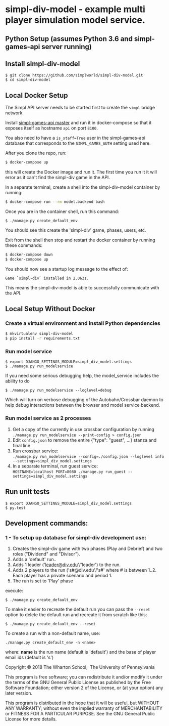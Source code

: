 # simpl-div-model - example multi player simulation model service.

## Python Setup (assumes Python 3.6 and simpl-games-api server running)

## Install simpl-div-model

```shell
$ git clone https://github.com/simplworld/simpl-div-model.git
$ cd simpl-div-model
```
## Local Docker Setup

The Simpl API server needs to be started first to create the `simpl` bridge network.

Install [simpl-games-api master](https://github.com/simplworld/simpl-games-api) and run it in 
docker-compose so that it exposes itself as hostname `api` on port `8100`. 

You also need to have a `is_staff=True` user in the simpl-games-api database that
corresponds to the `SIMPL_GAMES_AUTH` setting used here.

After you clone the repo, run:

```bash
$ docker-compose up
```

this will create the Docker image and run it.  The first time you run it it will error
as it can't find the simpl-div game in the API.

In a separate terminal, create a shell into the simpl-div-model container by running:

```bash
$ docker-compose run --rm model.backend bash
```

Once you are in the container shell, run this command:

```shell
$ ./manage.py create_default_env
```

You should see this create the 'simpl-div' game, phases, users, etc.

Exit from the shell then stop and restart the docker container by running these commands: 

```bash
$ docker-compose down
$ docker-compose up
```

You should now see a startup log message to the effect of:

```
Game `simpl-div` installed in 2.063s.
```

This means the simpl-div-model is able to successfully communicate with the API.

## Local Setup Without Docker

### Create a virtual environment and install Python dependencies

```bash
$ mkvirtualenv simpl-div-model
$ pip install -r requirements.txt
```
### Run model service

```shell
$ export DJANGO_SETTINGS_MODULE=simpl_div_model.settings
$ ./manage.py run_modelservice
```
If you need some serious debugging help, the model_service includes the ability to do

```shell
$ ./manage.py run_modelservice --loglevel=debug
```

Which will turn on verbose debugging of the Autobahn/Crossbar daemon to help debug interactions between the browser and model service backend.

### Run model service as 2 processes

1. Get a copy of the currently in use crossbar configuration by running
    `./manage.py run_modelservice --print-config > config.json`
1. Edit `config.json` to remove the entire {"type": "guest", ...} stanza and final line
1. Run crossbar service:    
    `./manage.py run_modelservice --config=./config.json --loglevel info --settings=simpl_div_model.settings`
1. In a separate terminal, run guest service:    
    `HOSTNAME=localhost PORT=8080 ./manage.py run_guest --settings=simpl_div_model.settings`
   
## Run unit tests

```shell
$ export DJANGO_SETTINGS_MODULE=simpl_div_model.settings
$ py.test
```

## Development commands:

### 1 - To setup up database for simpl-div development use:

1. Creates the simpl-div game with two phases (Play and Debrief) and two roles ("Dividend" and "Divisor").
1. Adds a 'default' run..
1. Adds 1 leader ('leader@div.edu'/'leader') to the run.
1. Adds 2 players to the run ('s#@div.edu'/'s#' where # is between 1..2. Each player has a private scenario and period 1.
1. The run is set to 'Play' phase

execute:

```shell
$ ./manage.py create_default_env
```

To make it easier to recreate the default run you can pass the `--reset` option to delete the
default run and recreate it from scratch like this:

```shell
$ ./manage.py create_default_env --reset
```

To create a run with a non-default name, use:

```shell
./manage.py create_default_env -n <name>
```

where:
 **name** is the run name (default is 'default') and the base of player email ids (default is 's')  


Copyright © 2018 The Wharton School,  The University of Pennsylvania 

This program is free software; you can redistribute it and/or
modify it under the terms of the GNU General Public License
as published by the Free Software Foundation; either version 2
of the License, or (at your option) any later version.

This program is distributed in the hope that it will be useful,
but WITHOUT ANY WARRANTY; without even the implied warranty of
MERCHANTABILITY or FITNESS FOR A PARTICULAR PURPOSE.  See the
GNU General Public License for more details.

